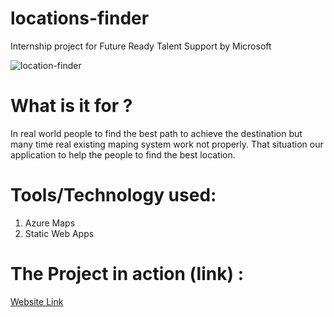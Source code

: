 # locations-finder
Internship project for Future Ready Talent Support by Microsoft

![location-finder](https://user-images.githubusercontent.com/66455423/165452082-0f741a33-2f9d-4730-ba35-34ba939971bc.png)


# What is it for ?
In real world people to find the best path to achieve the destination but many time real existing maping system work not properly. That situation our application to help the people to find the best location.

# Tools/Technology used:
  1. Azure Maps
  2. Static Web Apps

# The Project in action (link) :
[Website Link](https://black-island-056b17610.1.azurestaticapps.net/)
